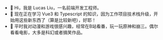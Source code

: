 <!--
**liuhq8796/liuhq8796** is a ✨ _special_ ✨ repository because its `README.md` (this file) appears on your GitHub profile.

Here are some ideas to get you started:

- 🔭 I’m currently working on ...
- 🌱 I’m currently learning ...
- 👯 I’m looking to collaborate on ...
- 🤔 I’m looking for help with ...
- 💬 Ask me about ...
- 📫 How to reach me: ...
- 😄 Pronouns: ...
- ⚡ Fun fact: ...
-->

- 👋 Hi，我是 Lucas Liu，一名前端开发工程师。
- 🌱 现在正在学习 Vue3 和 Typescript 的知识，因为工作项目技术栈升级，开始用这些新东西了（算是比较新吧），好耶！
- 👀 平时我对动漫和游戏很感兴趣，经常在B站看番，玩一玩原神和崩三。偶尔看看电影，大多是科幻或者搞笑作品。
